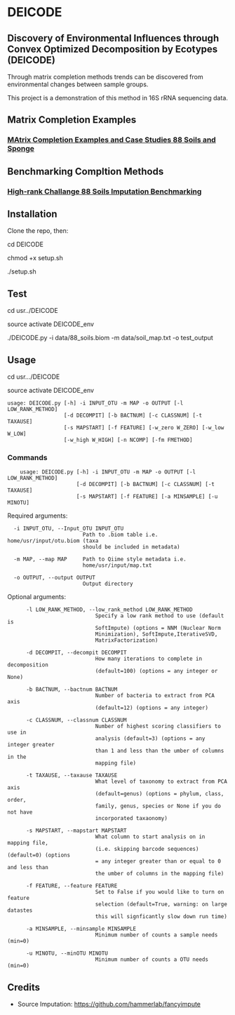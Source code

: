 # DEICODE
## Discovery of Environmental Influences through Convex Optimized Decomposition by Ecotypes (DEICODE) 

Through matrix completion methods trends can be discovered from environmental changes between sample groups.

This project is a demonstration of this method in 16S rRNA sequencing data. 

## Matrix Completion Examples

### [MAtrix Completion Examples and Case Studies 88 Soils and Sponge](https://github.com/cjm007/DEICODE/blob/master/Benchmarking_and_Examples.ipynb)



## Benchmarking Compltion Methods

### [High-rank Challange 88 Soils Imputation Benchmarking](https://github.com/cjm007/DEICODE/blob/master/Imputation_88Soils_benchmarking.ipynb)

## Installation

Clone the repo, then:

cd DEICODE

chmod +x setup.sh

./setup.sh

## Test

cd usr../DEICODE

source activate DEICODE_env

./DEICODE.py -i data/88_soils.biom  -m data/soil_map.txt -o test_output

## Usage

cd usr.../DEICODE 

source activate DEICODE_env 

    usage: DEICODE.py [-h] -i INPUT_OTU -m MAP -o OUTPUT [-l LOW_RANK_METHOD]
                      [-d DECOMPIT] [-b BACTNUM] [-c CLASSNUM] [-t TAXAUSE]
                      [-s MAPSTART] [-f FEATURE] [-w_zero W_ZERO] [-w_low W_LOW]
                      [-w_high W_HIGH] [-n NCOMP] [-fm FMETHOD]


### Commands 

        usage: DEICODE.py [-h] -i INPUT_OTU -m MAP -o OUTPUT [-l LOW_RANK_METHOD]
                          [-d DECOMPIT] [-b BACTNUM] [-c CLASSNUM] [-t TAXAUSE]
                          [-s MAPSTART] [-f FEATURE] [-a MINSAMPLE] [-u MINOTU]


Required arguments:

      -i INPUT_OTU, --Input_OTU INPUT_OTU
                            Path to .biom table i.e. home/usr/input/otu.biom (taxa
                            should be included in metadata)

      -m MAP, --map MAP     Path to Qiime style metadata i.e.
                            home/usr/input/map.txt

      -o OUTPUT, --output OUTPUT
                            Output directory

Optional arguments:

          -l LOW_RANK_METHOD, --low_rank_method LOW_RANK_METHOD
                                Specify a low rank method to use (default is
                                SoftImpute) (options = NNM (Nuclear Norm
                                Minimization), SoftImpute,IterativeSVD,
                                MatrixFactorization)
                                
          -d DECOMPIT, --decompit DECOMPIT
                                How many iterations to complete in decomposition
                                (default=100) (options = any integer or None)
                                
          -b BACTNUM, --bactnum BACTNUM
                                Number of bacteria to extract from PCA axis
                                (default=12) (options = any integer)
                                
          -c CLASSNUM, --classnum CLASSNUM
                                Number of highest scoring classifiers to use in
                                analysis (default=3) (options = any integer greater
                                than 1 and less than the umber of columns in the
                                mapping file)
                                
          -t TAXAUSE, --taxause TAXAUSE
                                What level of taxonomy to extract from PCA axis
                                (default=genus) (options = phylum, class, order,
                                family, genus, species or None if you do not have
                                incorporated taxaonomy)
                                
          -s MAPSTART, --mapstart MAPSTART
                                What column to start analysis on in mapping file,
                                (i.e. skipping barcode sequences) (default=0) (options
                                = any integer greater than or equal to 0 and less than
                                the umber of columns in the mapping file)
                                
          -f FEATURE, --feature FEATURE
                                Set to False if you would like to turn on feature
                                selection (default=True, warning: on large datastes
                                this will signficantly slow down run time)
                                
          -a MINSAMPLE, --minsample MINSAMPLE
                                Minimum number of counts a sample needs (min=0)
                                
          -u MINOTU, --minOTU MINOTU
                                Minimum number of counts a OTU needs (min=0)
                                
## Credits


- Source Imputation: https://github.com/hammerlab/fancyimpute
